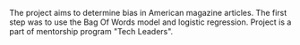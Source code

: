 The project aims to determine bias in American magazine articles. The first step was to use the Bag Of Words model and logistic regression. Project is a part of mentorship program "Tech Leaders". 
